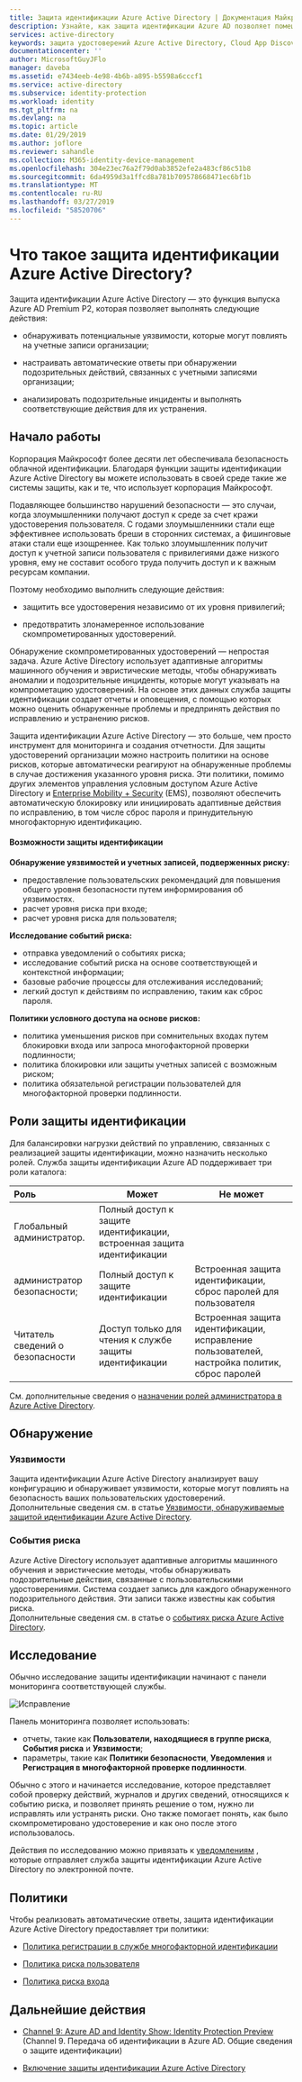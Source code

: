```yaml
---
title: Защита идентификации Azure Active Directory | Документация Майкрософт
description: Узнайте, как защита идентификации Azure AD позволяет помешать злоумышленникам воспользоваться скомпрометированными удостоверениями и устройствами, а также защитить удостоверение или устройство, которое ранее предположительно или фактически скомпрометировано.
services: active-directory
keywords: защита удостоверений Azure Active Directory, Cloud App Discovery, управление приложениями, безопасность, риск, уровень риска, уязвимость, политика безопасности
documentationcenter: ''
author: MicrosoftGuyJFlo
manager: daveba
ms.assetid: e7434eeb-4e98-4b6b-a895-b5598a6cccf1
ms.service: active-directory
ms.subservice: identity-protection
ms.workload: identity
ms.tgt_pltfrm: na
ms.devlang: na
ms.topic: article
ms.date: 01/29/2019
ms.author: joflore
ms.reviewer: sahandle
ms.collection: M365-identity-device-management
ms.openlocfilehash: 304e23ec76a2f79d0ab3852efe2a483cf86c51b8
ms.sourcegitcommit: 6da4959d3a1ffcd8a781b709578668471ec6bf1b
ms.translationtype: MT
ms.contentlocale: ru-RU
ms.lasthandoff: 03/27/2019
ms.locfileid: "58520706"
---
```

# <a name="what-is-azure-active-directory-identity-protection"></a>Что такое защита идентификации Azure Active Directory?

Защита идентификации Azure Active Directory — это функция выпуска Azure AD Premium P2, которая позволяет выполнять следующие действия:

- обнаруживать потенциальные уязвимости, которые могут повлиять на учетные записи организации;

- настраивать автоматические ответы при обнаружении подозрительных действий, связанных с учетными записями организации;  

- анализировать подозрительные инциденты и выполнять соответствующие действия для их устранения.   


## <a name="get-started"></a>Начало работы

Корпорация Майкрософт более десяти лет обеспечивала безопасность облачной идентификации. Благодаря функции защиты идентификации Azure Active Directory вы можете использовать в своей среде такие же системы защиты, как и те, что использует корпорация Майкрософт.

Подавляющее большинство нарушений безопасности — это случаи, когда злоумышленники получают доступ к среде за счет кражи удостоверения пользователя. С годами злоумышленники стали еще эффективнее использовать бреши в сторонних системах, а фишинговые атаки стали еще изощреннее. Как только злоумышленник получит доступ к учетной записи пользователя с привилегиями даже низкого уровня, ему не составит особого труда получить доступ и к важным ресурсам компании.

Поэтому необходимо выполнить следующие действия:

- защитить все удостоверения независимо от их уровня привилегий;

- предотвратить злонамеренное использование скомпрометированных удостоверений.

Обнаружение скомпрометированных удостоверений — непростая задача. Azure Active Directory использует адаптивные алгоритмы машинного обучения и эвристические методы, чтобы обнаруживать аномалии и подозрительные инциденты, которые могут указывать на компрометацию удостоверений. На основе этих данных служба защиты идентификации создает отчеты и оповещения, с помощью которых можно оценить обнаруженные проблемы и предпринять действия по исправлению и устранению рисков.

Защита идентификации Azure Active Directory — это больше, чем просто инструмент для мониторинга и создания отчетности. Для защиты удостоверений организации можно настроить политики на основе рисков, которые автоматически реагируют на обнаруженные проблемы в случае достижения указанного уровня риска. Эти политики, помимо других элементов управления условным доступом Azure Active Directory и [Enterprise Mobility + Security](https://docs.microsoft.com/enterprise-mobility-security/) (EMS), позволяют обеспечить автоматическую блокировку или инициировать адаптивные действия по исправлению, в том числе сброс пароля и принудительную многофакторную идентификацию.


#### <a name="identity-protection-capabilities"></a>Возможности защиты идентификации

**Обнаружение уязвимостей и учетных записей, подверженных риску:**  

* предоставление пользовательских рекомендаций для повышения общего уровня безопасности путем информирования об уязвимостях.
* расчет уровня риска при входе;
* расчет уровня риска для пользователя;


**Исследование событий риска:**

* отправка уведомлений о событиях риска;
* исследование событий риска на основе соответствующей и контекстной информации;
* базовые рабочие процессы для отслеживания исследований;
* легкий доступ к действиям по исправлению, таким как сброс пароля.

**Политики условного доступа на основе рисков:**

* политика уменьшения рисков при сомнительных входах путем блокировки входа или запроса многофакторной проверки подлинности;
* политика блокировки или защиты учетных записей с возможным риском;
* политика обязательной регистрации пользователей для многофакторной проверки подлинности.



## <a name="identity-protection-roles"></a>Роли защиты идентификации

Для балансировки нагрузки действий по управлению, связанных с реализацией защиты идентификации, можно назначить несколько ролей. Служба защиты идентификации Azure AD поддерживает три роли каталога:

| Роль                         | Может                          | Не может
| :--                          | ---                                |  ---   |
| Глобальный администратор.         | Полный доступ к защите идентификации, встроенная защита идентификации| |
| администратор безопасности;       | Полный доступ к защите идентификации | Встроенная защита идентификации, сброс паролей для пользователя |
| Читатель сведений о безопасности              | Доступ только для чтения к службе защиты идентификации | Встроенная защита идентификации, исправление пользователей, настройка политик, сброс паролей |




См. дополнительные сведения о [назначении ролей администратора в Azure Active Directory](../users-groups-roles/directory-assign-admin-roles.md).



## <a name="detection"></a>Обнаружение

### <a name="vulnerabilities"></a>Уязвимости

Защита идентификации Azure Active Directory анализирует вашу конфигурацию и обнаруживает уязвимости, которые могут повлиять на безопасность ваших пользовательских удостоверений. Дополнительные сведения см. в статье [Уязвимости, обнаруживаемые защитой идентификации Azure Active Directory](vulnerabilities.md).

### <a name="risk-events"></a>События риска

Azure Active Directory использует адаптивные алгоритмы машинного обучения и эвристические методы, чтобы обнаруживать подозрительные действия, связанные с пользовательскими удостоверениями. Система создает запись для каждого обнаруженного подозрительного действия. Эти записи также известны как события риска.  
Дополнительные сведения см. в статье о [событиях риска Azure Active Directory](../active-directory-identity-protection-risk-events.md).


## <a name="investigation"></a>Исследование

Обычно исследование защиты идентификации начинают с панели мониторинга соответствующей службы.

![Исправление](./media/overview/1000.png "Исправление")

Панель мониторинга позволяет использовать:

* отчеты, такие как **Пользователи, находящиеся в группе риска**, **События риска** и **Уязвимости**;
* параметры, такие как **Политики безопасности**, **Уведомления** и **Регистрация в многофакторной проверке подлинности**.

Обычно с этого и начинается исследование, которое представляет собой проверку действий, журналов и других сведений, относящихся к событию риска, и позволяет принять решение о том, нужно ли исправлять или устранять риски. Оно также помогает понять, как было скомпрометировано удостоверение и как оно после этого использовалось.

Действия по исследованию можно привязать к [уведомлениям](notifications.md) , которые отправляет служба защиты идентификации Azure Active Directory по электронной почте.



## <a name="policies"></a>Политики

Чтобы реализовать автоматические ответы, защита идентификации Azure Active Directory предоставляет три политики:

- [Политика регистрации в службе многофакторной идентификации](howto-mfa-policy.md)

- [Политика риска пользователя](howto-user-risk-policy.md)

- [Политика риска входа](howto-sign-in-risk-policy.md)


## <a name="next-steps"></a>Дальнейшие действия

- [Channel 9: Azure AD and Identity Show: Identity Protection Preview](https://channel9.msdn.com/Series/Azure-AD-Identity/Azure-AD-and-Identity-Show-Identity-Protection-Preview) (Channel 9. Передача об идентификации в Azure AD. Общие сведения о защите идентификации)

- [Включение защиты идентификации Azure Active Directory](enable.md)


